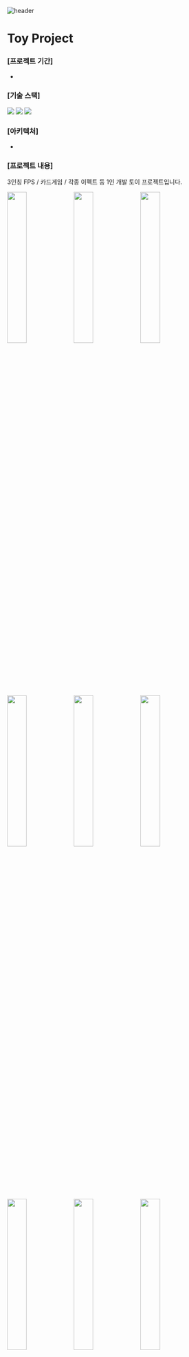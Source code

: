 ![header](https://capsule-render.vercel.app/api?type=waving&color=auto&height=200&section=header&text=Toy_Project&fontSize=60)

# Toy Project

### [프로젝트 기간]
-

### [기술 스택]
<img src="https://img.shields.io/badge/Unreal Engine-000000?style=flat-square&logo=Unreal Engine&logoColor=white"/>  <img src="https://img.shields.io/badge/C++-00599C?style=flat-square&logo=C++&logoColor=white"/>  <img src="https://img.shields.io/badge/Blueprint-137CBD?style=flat-square&logo=Blueprint&logoColor=white"/>

### [아키텍처]
-

### [프로젝트 내용]
3인칭 FPS / 카드게임 / 각종 이펙트 등 1인 개발 토이 프로젝트입니다.

<img width="30%" src="https://user-images.githubusercontent.com/90584581/197500588-65c33b88-0cd0-467d-9dc0-9e52e25c39d4.png"/>  <img width="30%" src="https://user-images.githubusercontent.com/90584581/197500597-d9a12ac5-efc8-451e-ae45-a117d764dcba.png"/>  <img width="30%" src="https://user-images.githubusercontent.com/90584581/197500600-d36ebeb5-5323-4042-8214-a5dceb62cd6e.png"/>
<img width="30%" src="https://user-images.githubusercontent.com/90584581/197500607-226473b3-48a5-4bf0-a8e4-bca057cfa75e.png"/>  <img width="30%" src="https://user-images.githubusercontent.com/90584581/197500611-41fd1c62-b6e9-4f38-be68-872050d7cb6c.png"/>  <img width="30%" src="https://user-images.githubusercontent.com/90584581/197500612-b594b313-577c-4586-9bb4-668a2135d823.png"/>
<img width="30%" src="https://user-images.githubusercontent.com/90584581/197500570-49ce4798-e347-48ec-9562-b06c990e18ce.png"/>  <img width="30%" src="https://user-images.githubusercontent.com/90584581/197500575-832d327d-259f-4e77-833f-75cb3d52f0d5.png"/>  <img width="30%" src="https://user-images.githubusercontent.com/90584581/197500582-80822f34-cbe6-49db-83ab-bc7aadbc9bd1.png"/>

### [프로젝트 투입 인원]
개발자 1

## [주요 코드]
### [먼저 3인칭 FPS 코드 분석입니다.]
#### Fire
Fire 기능은 "Set Timer By Event" 함수를 이용해 연사가 가능하게 했으며 "LineTraceForObject"함수를 통해 데미지 처리를 했습니다.
<img width="60%" src="https://user-images.githubusercontent.com/90584581/197504178-d04f3899-14ef-4438-a754-0741a62f6605.png"/>
<img width="60%" src="https://user-images.githubusercontent.com/90584581/197504184-5a40cb97-85bd-44f9-b11b-4aac2217c126.png"/>

#### Reload
Reload 기능은 몽타주 기능을 이용하여 본의 "Spine"을 기준으로 상체만 Reload 애니메이션되게 구현했습니다.
<img width="60%" src="https://user-images.githubusercontent.com/90584581/197505019-1d03c790-e841-460f-91ad-8e94dbb0ec3c.png"/>


#### Weapon Drop
무기는 Datatable로 지정 위치에 생성되도록 기능을 구현하였습니다.
<img width="60%" src="https://user-images.githubusercontent.com/90584581/197505787-77d59a8e-6fa8-4e5f-bdbf-49db4e6e0e62.png"/>
<img width="60%" src="https://user-images.githubusercontent.com/90584581/197505779-99ca8ce8-c0de-42fc-b103-4c0b822fe13e.png"/>

#### AI
AI를 구성하는 Behavior Tree입니다. NPC 시야 안에 있거나 주변에서 소리를 인식하면 캐릭터를 향해 따라오며 사격합니다.
<img width="60%" src="https://user-images.githubusercontent.com/90584581/197506060-e2859e26-5b51-4ca9-aa2d-1ce7f9b8ce1b.png"/>


### [다음으로 Card Game 코드 분석입니다.]
#### Spawn Random location
카드들이 지정된 자리에 랜덤하게 스폰되도록 구현했습니다.
<img width="60%" src="https://user-images.githubusercontent.com/90584581/197508330-c8ae11a0-19b3-4a30-b4f1-e7460480f817.png"/>

#### Number Compare
각 카드별로 정해져있는 고유 넘버를 통해서 비교하고 맞으면 사라집니다.
<img width="60%" src="https://user-images.githubusercontent.com/90584581/197508567-bd6ffe0e-c9ec-4b63-a43d-c0415f083509.png"/>

### [마지막으로 VFX 코드 분석입니다.]
#### World outline
대상의 Outline만을 렌더링해주는 머티리얼을 설정하고 "PostProcessVolume"에 적용한 후 캐릭터에서 머티리얼의 파라미터를 조절하여 구현했습니다.\
<img width="60%" src="https://user-images.githubusercontent.com/90584581/197510087-c8036fd7-4669-46e8-ab88-a80556641a83.png"/>
<img width="60%" src="https://user-images.githubusercontent.com/90584581/197510187-441c589c-4d19-4819-ace0-146619ae787d.png"/>

#### Teleport
마우스 커서의 Hit result location을 통해서 Path를 만들어주고 그곳을 따라 움직이도록 설정했습니다. 도착시 이펙트가 터집니다.
<img width="60%" src="https://user-images.githubusercontent.com/90584581/197510844-9bb9d51c-d28b-4e46-9b0b-0f7c620f3886.png"/>
<img width="60%" src="https://user-images.githubusercontent.com/90584581/197510838-a46ea943-4ebc-4198-9be1-51bed3497b6f.png"/>

#### Character Effect
Niagara Particle System을 이용하여 지정된 캐릭터의 본 위치에 파티클이 생성되도록 구현했습니다.
<img width="60%" src="https://user-images.githubusercontent.com/90584581/197511174-866db9c5-c298-4e4c-891d-4c0f0b5cc639.png"/>
<img width="60%" src="https://user-images.githubusercontent.com/90584581/197511183-418b5156-9993-46a1-9f99-60cfcc49d8cb.png"/>

![Footer](https://capsule-render.vercel.app/api?type=waving&color=auto&height=200&section=footer)
